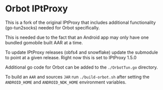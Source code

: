# Orbot IPtProxy

This is a fork of the original IPtProxy that includes additional functionality (go-tun2socks) needed for Orbot specifically.

This is needed due to the fact that an Android app may only have one bundled gomobile built AAR at a time.

To update IPtProxy releases (obfs4 and snowflake) update the submodule to point at a given release. Right now this is set to IPtProxy 1.5.0 

Additional go code for Orbot can be added to the `./OrbotTun.go` directory. 

To build an `AAR` and sources `JAR` run `./build-orbot.sh` after setting the `ANDROID_HOME` and `ANDROID_NDK_HOME` environment variables.
